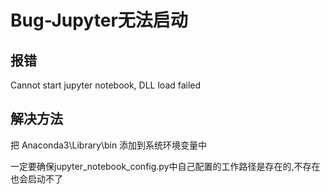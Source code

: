 # Bug-Jupyter无法启动

## 报错

Cannot start jupyter notebook, DLL load failed

## 解决方法

把 Anaconda3\Library\bin 添加到系统环境变量中

一定要确保jupyter_notebook_config.py中自己配置的工作路径是存在的,不存在也会启动不了